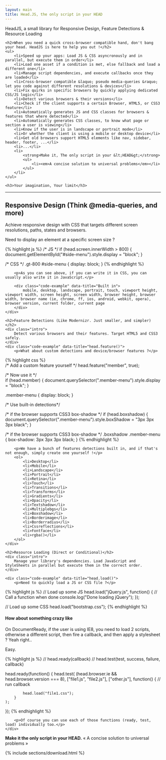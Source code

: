 ```yaml
---
layout: main
title: Head.JS, the only script in your HEAD
---
```

<div itemprop="description">
    <div class="intro">    
        HeadJS, a small library for Responsive Design, Feature Detections & Resource Loading
    </div>  

    <h2>When you need a quick cross-browser compatible hand, don't bang your head. HeadJS is here to help you out !</h2>
    <ul>
        <li>Speed up your apps: Load JS & CSS asyncronously and in parallel, but execute them in order</li>
        <li>Load one asset if a condition is met, else fallback and load a different one</li>
        <li>Manage script dependencies, and execute callbacks once they are loaded</li>
        <li>Cross-browser compatible &laquo; pseudo media-queries &raquo; let you code against different resolutions & devices</li>
        <li>Fix quirks in specific browsers by quickly applying dedicated CSS/JS logic</li>
        <li>Detect various browsers & their versions</li>
        <li>Check if the client supports a certain Browser, HTML5, or CSS3 feature</li>
        <li>Automatically generates JS and CSS classes for browsers & features that where detected</li>
        <li>Automatically generates CSS classes, to know what page or section a user is viewing</li>
        <li>Know if the user is in landscape or portrait mode</li>
        <li>Or whether the client is using a mobile or desktop device</li>
        <li>Get old browsers support HTML5 elements like nav, sidebar, header, footer, ...</li>
        <li>...</li>
        <li>
            <strong>Make it, The only script in your &lt;HEAD&gt;</strong>
            <ul>
                <li><em>A concise solution to universal problems</em></li>
            </ul>
        </li>        
    </ul>

    <h3>Your imagination, Your limit</h3>
</div>

<hr />

<div>
    <h2 >Responsive Design (Think @media-queries, and more)</h2>
    <div class="intro">    
        Achieve responsive design with CSS that targets different screen resolutions, paths, states and browsers.
    </div>   
    <div class="code-example" data-title="head.responsive()">
        <p>Need to display an element at a specific screen size ? </p>
        

{% highlight js %}
/* JS */
if (head.screen.innerWidth > 800) {
    document.getElementById("#side-menu").style.display = "block";
}

/* CSS */
.gt-800 #side-menu {
    display: block;
}
{% endhighlight %}
        
        <p>As you can see above, if you can write it in CSS, you can usually also write it in JavaScript.</p>
        
        <div class="code-example" data-title="Built in">
            mobile, desktop, landscape, portrait, touch, viewport height, viewport width, screen height, screen width, browser height, browser width, browser name (ie, chrome, ff, ios, android, webkit, opera), browser version, current folder, current page
        </div>
    </div> 
    
    <h2>Feature Detections (Like Modernizr. Just smaller, and simpler)</h2>
    <div class="intro">    
        Detect various browsers and their features. Target HTML5 and CSS3 safely.
    </div>   
    <div class="code-example" data-title="head.feature()">
        <p>What about custom detections and device/browser features ?</p>

{% highlight css %}   
/* Add a custom feature yourself */
head.feature("member", true);

/* Now use it */        
if (head.member) {
    document.querySelector(".member-menu").style.display = "block";
}

.member-menu {
    display: block;
} 

/* Use built-in detections*/
                   
/* if the browser supports CSS3 box-shadow */
if (head.boxshadow) {
    document.querySelector(".member-menu").style.boxShadow = "3px 3px 3px black";
}                 

/* if the browser supports CSS3 box-shadow */
.boxshadow .member-menu {
    box-shadow: 3px 3px 3px black;
}
{% endhighlight %}

        <p>We have a bunch of features detections built in, and if that's not enough, simply create one yourself !</p>
        <ol>
            <li>Desktop</li>
            <li>Mobile</li>
            <li>Landscape</li>
            <li>Portrait</li>
            <li>Retina</li>
            <li>Touch</li>            
            <li>Transitions</li>
            <li>Transforms</li>
            <li>Gradients</li>
            <li>Opacity</li>
            <li>Textshadow</li>
            <li>Multiplebgs</li>
            <li>Boxshadow</li>
            <li>Borderimage</li>
            <li>Borderradius</li>
            <li>Cssreflections</li>
            <li>Fontface</li>
            <li>rgba()</li>
        </ol>  
    </div> 

    <h2>Resource Loading (Direct or Conditional)</h2>
    <div class="intro">    
        Manage your library's dependencies. Load JavaScript and StyleSheets in parallel but execute them in the correct order. 
    </div>   
    
    <div class="code-example" data-title="head.load()">
        <p>Need to quickly load a JS or CSS file ?</p>

{% highlight js %}
// Load up some JS
head.load("jQuery.js", function() {
    // Call a function when done
    console.log("Done loading jQuery");
});

// Load up some CSS
head.load("bootstrap.css");
{% endhighlight %}
        <h4>How about something crazy like</h4>
        <p>On DocumentReady, if the user is using IE8, you need to load 2 scripts, otherwise a different script, then fire a callback, and then apply a stylesheet ? Yeah right..</p>
        <p>Easy.</p>

{% highlight js %}
// head.ready(callback)
// head.test(test, success, failure, callback)

head.ready(function() {
    head.test(
        (head.browser.ie && head.browser.version === 8),
        ["file1.js", "file2.js"],
        ["other.js"],
        function() {
            // run callback

            head.load("file1.css");
        }
    );
});
{% endhighlight %}

        <p>Of course you can use each of those functions (ready, test, load) individually too.</p>
    </div>    
</div>

<div class="intro">    
    <strong>Make it the only script in your HEAD.</strong>
    &laquo; A concise solution to universal problems &raquo;
</div>  
              
{% include sections/download.html %}      